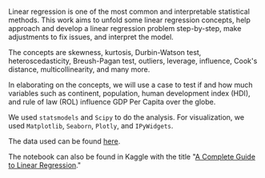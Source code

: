 Linear regression is one of the most common and interpretable statistical methods. This work aims to unfold some linear regression concepts, help approach and develop a linear regression problem step-by-step, make adjustments to fix issues, and interpret the model.

The concepts are skewness, kurtosis, Durbin-Watson test, heteroscedasticity, Breush-Pagan test, outliers, leverage, influence, Cook's distance, multicollinearity, and many more.  

In elaborating on the concepts, we will use a case to test if and how much variables such as continent, population, human development index (HDI), and rule of law (ROL) influence GDP Per Capita over the globe.

We used `statsmodels` and `Scipy` to do the analysis. For visualization, we used `Matplotlib`, `Seaborn`, `Plotly`, and `IPyWidgets`.

The data used can be found [here](https://www.kaggle.com/datasets/hserdaraltan/rule-of-law-human-dev-index-gdp-by-country).

The notebook can also be found in Kaggle with the title "[A Complete Guide to Linear Regression](https://www.kaggle.com/code/hserdaraltan/a-complete-guide-to-linear-regression)." 
